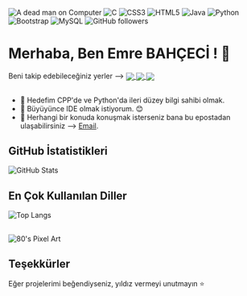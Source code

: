 ![A dead man on Computer](https://media.licdn.com/dms/image/D4D16AQGSZQ8vYujJOA/profile-displaybackgroundimage-shrink_350_1400/0/1700740734148?e=1725494400&v=beta&t=_DTi03BX4F7_N9q081X6iEvuU4Cb8vcvtsrJ1ojah5Q)
![C](https://img.shields.io/badge/c-%2300599C.svg?style=for-the-badge&logo=c&logoColor=white) ![CSS3](https://img.shields.io/badge/css3-%231572B6.svg?style=for-the-badge&logo=css3&logoColor=white) ![HTML5](https://img.shields.io/badge/html5-%23E34F26.svg?style=for-the-badge&logo=html5&logoColor=white) ![Java](https://img.shields.io/badge/java-%23ED8B00.svg?style=for-the-badge&logo=java&logoColor=white) ![Python](https://img.shields.io/badge/python-3670A0?style=for-the-badge&logo=python&logoColor=ffdd54) ![Bootstrap](https://img.shields.io/badge/bootstrap-%23563D7C.svg?style=for-the-badge&logo=bootstrap&logoColor=white) ![MySQL](https://img.shields.io/badge/mysql-%2300f.svg?style=for-the-badge&logo=mysql&logoColor=white) ![GitHub followers](https://img.shields.io/github/followers/EmreBHCC?label=Follow&style=social)

# Merhaba, Ben Emre BAHÇECİ ! 👋

<p>
  Beni takip edebileceğiniz yerler -->
  <a href="https://www.linkedin.com/in/emrebahceci/" target="blank">
    <img align="center" src="https://img.shields.io/badge/LinkedIn-%230077B5.svg?style=for-the-badge&logo=linkedin&logoColor=white">
  </a>
  <a href="https://www.instagram.com/emre_bahceci/" target="blank">
    <img align="center" src="https://img.shields.io/badge/Instagram-%23E4405F.svg?style=for-the-badge&logo=instagram&logoColor=white">
  </a>
  <a href="https://emrebahceci.com" target="blank">
    <img align="center" src="https://img.shields.io/badge/Website-%23000000.svg?style=for-the-badge&logo=About.me&logoColor=white"> 
  </a>
</p>
  
##
- 🚀 Hedefim CPP'de ve Python'da ileri düzey bilgi sahibi olmak.
- 🌱 Büyüyünce IDE olmak istiyorum. 😊
- 💬 Herhangi bir konuda konuşmak isterseniz bana bu epostadan ulaşabilirsiniz --> [Email](mailto:emrebahceci38@gmail.com).

## GitHub İstatistikleri

![GitHub Stats](https://github-readme-stats.vercel.app/api?username=EmreBHCC&show_icons=true&theme=radical)

## En Çok Kullanılan Diller

![Top Langs](https://github-readme-stats.vercel.app/api/top-langs/?username=EmreBHCC&layout=compact&theme=radical)
##
![80's Pixel Art](https://i.giphy.com/l19ipdY2pjK3d8Omtz.webp)

## Teşekkürler
Eğer projelerimi beğendiyseniz, yıldız vermeyi unutmayın ⭐️

